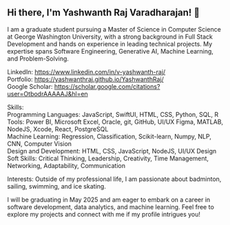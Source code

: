 ## Hi there, I'm Yashwanth Raj Varadharajan! 👋
I am a graduate student pursuing a Master of Science in Computer Science at George Washington University, with a strong background in Full Stack Development and hands on experience in leading technical projects. My expertise spans Software Engineering, Generative AI, Machine Learning, and Problem-Solving.

LinkedIn: https://www.linkedin.com/in/v-yashwanth-raj/
<br>
Portfolio: https://yashwanthraj.github.io/YashwanthRaj/
<br>
Google Scholar: https://scholar.google.com/citations?user=OtbodrAAAAAJ&hl=en

Skills: <br>
Programming Languages: JavaScript, SwiftUI, HTML, CSS, Python, SQL, R <br>
Tools: Power BI, Microsoft Excel, Oracle, git, GitHub, UI/UX Figma, MATLAB, NodeJS, Xcode, React, PostgreSQL <br>
Machine Learning: Regression, Classification, Scikit-learn, Numpy, NLP, CNN, Computer Vision  <br>
Design and Development: HTML, CSS, JavaScript, NodeJS, UI/UX Design <br>
Soft Skills: Critical Thinking, Leadership, Creativity, Time Management, Networking, Adaptability, Communication <br>

Interests:
Outside of my professional life, I am passionate about badminton, sailing, swimming, and ice skating.

I will be graduating in May 2025 and am eager to embark on a career in software development, data analytics, and machine learning. Feel free to explore my projects and connect with me if my profile intrigues you!
